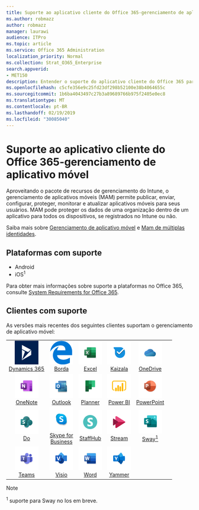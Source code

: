 ```yaml
---
title: Suporte ao aplicativo cliente do Office 365-gerenciamento de aplicativo móvel
ms.author: robmazz
author: robmazz
manager: laurawi
audience: ITPro
ms.topic: article
ms.service: Office 365 Administration
localization_priority: Normal
ms.collection: Strat_O365_Enterprise
search.appverid:
- MET150
description: Entender o suporte do aplicativo cliente do Office 365 para gerenciamento de aplicativos móveis
ms.openlocfilehash: c5cfe356e9c25fd23df298b52100e38b4064655c
ms.sourcegitcommit: 1b6ba4043497c27b3a89689766b975f2405e0ec8
ms.translationtype: MT
ms.contentlocale: pt-BR
ms.lasthandoff: 02/19/2019
ms.locfileid: "30085040"
---
```

# <a name="office-365-client-app-support---mobile-application-management"></a>Suporte ao aplicativo cliente do Office 365-gerenciamento de aplicativo móvel

Aproveitando o pacote de recursos de gerenciamento do Intune, o gerenciamento de aplicativos móveis (MAM) permite publicar, enviar, configurar, proteger, monitorar e atualizar aplicativos móveis para seus usuários. MAM pode proteger os dados de uma organização dentro de um aplicativo para todos os dispositivos, se registrados no Intune ou não.

Saiba mais sobre [Gerenciamento de aplicativo móvel](https://docs.microsoft.com/intune/mam-faq) e [Mam de múltiplas identidades](https://docs.microsoft.com/intune/app-protection-policy).

## <a name="supported-platforms"></a>Plataformas com suporte

 - Android
 - iOS<sup>1</sup>

Para obter mais informações sobre suporte a plataformas no Office 365, consulte [System Requirements for Office 365](https://products.office.com/office-system-requirements).

## <a name="supported-clients"></a>Clientes com suporte

As versões mais recentes dos seguintes clientes suportam o gerenciamento de aplicativo móvel:

| | | | | | |
|:---:|:---:|:---:|:---:|:---:|:---:|
| ![Ícone do Dynamics 365](media/o365-dynamics365-64x64.png) <br> [Dynamics 365](https://dynamics.microsoft.com) | ![Ícone de borda](media/o365-edge-64x64.png) <br> [Borda](https://www.microsoft.com/windows/microsoft-edge) | ![Ícone do Excel](media/o365-excel-64x64.png) <br> [Excel](https://products.office.com/excel) | ![Ícone de Kaizala](media/o365-kaizala-64x64.png) <br> [Kaizala](https://products.office.com/en/business/microsoft-kaizala) | ![Ícone do OneDrive for Business](media/o365-OneDrive-64x64.png) <br> [OneDrive](https://products.office.com/onedrive-for-business/online-cloud-storage)
| ![Ícone do OneNote](media/o365-OneNote-64x64.png) <br> [OneNote](https://products.office.com/onenote) | ![Ícone do Outlook](media/o365-outlook-64x64.png) <br> [Outlook](https://products.office.com/outlook) | ![Ícone do Planner](media/o365-planner-64x64.png) <br> [Planner](https://products.office.com/business/task-management-software) | ![Ícone do PowerBI](media/o365-powerbi-64x64.png) <br> [Power BI](https://powerbi.microsoft.com) | ![Ícone do PowerPoint](media/o365-powerpoint-64x64.png) <br> [PowerPoint](https://products.office.com/powerpoint) |
| ![Ícone do SharePoint](media/o365-sharepoint-64x64.png) <br> [Do](https://products.office.com/sharepoint) | ![Ícone do Skype for Business](media/o365-skypeforbusiness-64x64.png) <br> [Skype for <br> Business](https://www.skype.com/business/) | ![Ícone de StaffHub](media/o365-staffhub-64x64.png) <br> [StaffHub](https://products.office.com/microsoft-staffhub/staff-scheduling-software) | ![Ícone de fluxo](media/o365-stream-64x64.png) <br> [Stream](https://stream.microsoft.com) | ![Ícone de Sway](media/o365-sway-64x64.png) <br> [Sway<sup>1</sup>](https://sway.com)
| ![Ícone do teams](media/o365-teams-64x64.png) <br> [Teams](https://products.office.com/microsoft-teams/group-chat-software) | ![Ícone do Visio](media/o365-visio-64x64.png) <br> [Visio](https://products.office.com/visio/flowchart-software) | ![Ícone do Word](media/o365-word-64x64.png) <br> [Word](https://products.office.com/word) |![Ícone do Yammer](media/o365-yammer-64x64.png) <br> [Yammer](https://products.office.com/yammer/yammer-overview)

> [!NOTE]
> <sup>1</sup> suporte para Sway no Ios em breve.